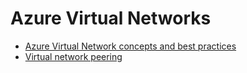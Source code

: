 # Azure Virtual Networks

* [Azure Virtual Network concepts and best practices](https://learn.microsoft.com/en-us/azure/virtual-network/concepts-and-best-practices)
* [Virtual network peering](https://learn.microsoft.com/en-us/azure/virtual-network/virtual-network-peering-overview)